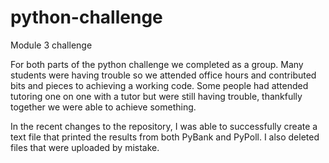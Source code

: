 # python-challenge
Module 3 challenge

For both parts of the python challenge we completed as a group. 
Many students were having trouble so we attended office hours and contributed bits and pieces to achieving a working code.
Some people had attended tutoring one on one with a tutor but were still having trouble, thankfully together we were able 
to achieve something.

In the recent changes to the repository, I was able to successfully create a text file that printed the results from both PyBank and PyPoll. I also deleted files that were uploaded by mistake. 
